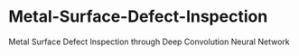 # Metal-Surface-Defect-Inspection
Metal Surface Defect Inspection through Deep Convolution Neural Network
